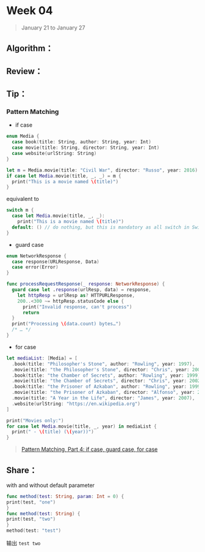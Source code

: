 # Week 04

> January 21 to January 27

## Algorithm：

## Review：

## Tip：
### Pattern Matching
- if case
```swift
enum Media {
  case book(title: String, author: String, year: Int)
  case movie(title: String, director: String, year: Int)
  case website(urlString: String)
}
```

```swift
let m = Media.movie(title: "Civil War", director: "Russo", year: 2016)
if case let Media.movie(title, _, _) = m {
  print("This is a movie named \(title)")
}
```
equivalent to
```swift
switch m {
  case let Media.movie(title, _, _):
    print("This is a movie named \(title)")
  default: () // do nothing, but this is mandatory as all switch in Swift must be exhaustive
}
```
- guard case
```swift
enum NetworkResponse {
  case response(URLResponse, Data)
  case error(Error)
}

func processRequestResponse(_ response: NetworkResponse) {
  guard case let .response(urlResp, data) = response,
    let httpResp = urlResp as? HTTPURLResponse,
    200..<300 ~= httpResp.statusCode else {
      print("Invalid response, can't process")
      return
  }
  print("Processing \(data.count) bytes…")
  /* … */
}
```
- for case
```swift
let mediaList: [Media] = [
  .book(title: "Philosopher's Stone", author: "Rowling", year: 1997),
  .movie(title: "the Philosopher's Stone", director: "Chris", year: 2001),
  .book(title: "the Chamber of Secrets", author: "Rowling", year: 1999),
  .movie(title: "the Chamber of Secrets", director: "Chris", year: 2002),
  .book(title: "the Prisoner of Azkaban", author: "Rowling", year: 1999),
  .movie(title: "the Prisoner of Azkaban", director: "Alfonso", year: 2004),
  .movie(title: "A Year in the Life", director: "James", year: 2007),
  .website(urlString: "https://en.wikipedia.org")
]

print("Movies only:")
for case let Media.movie(title, _, year) in mediaList {
  print(" - \(title) (\(year))")
}
```
> [Pattern Matching, Part 4: if case, guard case, for case](http://alisoftware.github.io/swift/pattern-matching/2016/05/16/pattern-matching-4/)

## Share：
with and without default parameter

```swift
func method(test: String, param: Int = 0) {
print(test, "one")
}
func method(test: String) {
print(test, "two")
}
method(test: "test")
```
输出 `test two`